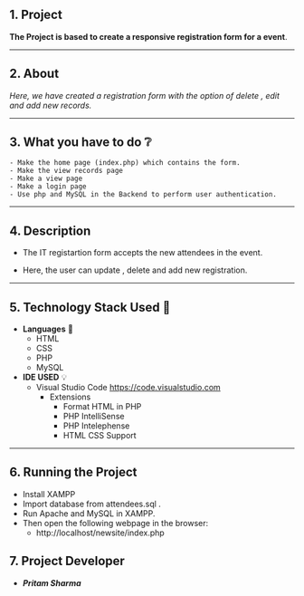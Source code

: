 ##  1. Project
  
**The Project is based to create a responsive registration form for a event**. 
***
##  2. About 
_Here, we have created a registration form with the option of delete , edit and add new records._
***
##  3. What you have to do :grey_question:
  
    - Make the home page (index.php) which contains the form. 
    - Make the view records page 
    - Make a view page 
    - Make a login page
    - Use php and MySQL in the Backend to perform user authentication.
***
##  4. Description
  
* The IT registartion form accepts the new attendees in the event. 
- Here, the user can update , delete and add new registration. 
***
##  5. Technology Stack Used :ledger:
  
- **Languages** :book:
  - HTML
  - CSS
  - PHP
  - MySQL
- **IDE USED** :bulb:
  - Visual Studio Code <https://code.visualstudio.com>
    - Extensions
      - Format HTML in PHP
      - PHP IntelliSense
      - PHP Intelephense
      - HTML CSS Support
***

  
##  6. Running the Project
  
- Install XAMPP
- Import database from attendees.sql .
- Run Apache and MySQL in XAMPP. 
- Then open the following webpage in the browser:
    - http://localhost/newsite/index.php

## 7. Project Developer
  
- ***Pritam Sharma***
  
  
  
  
  
  
